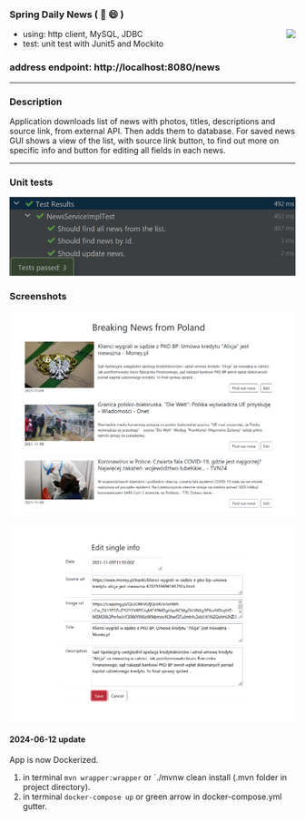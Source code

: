 ### Spring Daily News ( :newspaper: :smile: )
<img align="right" src="https://badges.pufler.dev/visits/Rafal-Stefanski/Spring-Daily-News">

- using: http client, MySQL, JDBC
- test: unit test with Junit5 and Mockito

### address endpoint: http://localhost:8080/news
***
### Description 
Application downloads list of news with photos, titles, descriptions and source link, from external API. Then adds them to database. For saved news GUI shows a view of the list, with source link button, to find out more on specific info and button for editing all fields in each news.
***
### Unit tests
![screen shot](https://github.com/Rafal-Stefanski/Spring-Daily-News/blob/master/src/main/resources/static/screenshot_test_01.png)

### Screenshots
![screen shot](https://github.com/Rafal-Stefanski/Spring-Daily-News/blob/master/src/main/resources/static/screenshot_01.png)

![screen shot](https://github.com/Rafal-Stefanski/Spring-Daily-News/blob/master/src/main/resources/static/screenshot_02.png)

#### 2024-06-12 update
App is now Dockerized.
1. in terminal `mvn wrapper:wrapper` or `./mvnw clean install (.mvn folder in project directory).
2. in terminal `docker-compose up` or green arrow in docker-compose.yml gutter.
